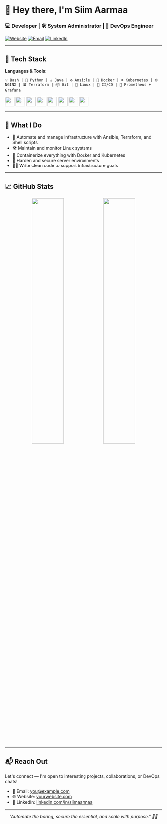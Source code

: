 # 👋 Hey there, I'm Siim Aarmaa

### 💻 Developer | 🛠️ System Administrator | 🚀 DevOps Engineer

[![Website](https://img.shields.io/badge/Website-Visit-blue?style=flat-square&logo=google-chrome)](https://yourwebsite.com)
[![Email](https://img.shields.io/badge/Email-you@example.com-red?style=flat-square&logo=gmail)](mailto:siim@aarmaa.ee)
[![LinkedIn](https://img.shields.io/badge/LinkedIn-Connect-blue?style=flat-square&logo=linkedin)](https://www.linkedin.com/in/siimaarmaa/)

---

## 🧰 Tech Stack

**Languages & Tools:**

```
💡 Bash | 🐍 Python | ☕ Java | ⚙️ Ansible | 🐳 Docker | ☸️ Kubernetes | 🌐 NGINX | 🛠️ Terraform | 📦 Git | 🐧 Linux | 🧪 CI/CD | 📡 Prometheus + Grafana
```

<p>
  <img src="https://cdn.jsdelivr.net/gh/devicons/devicon/icons/bash/bash-original.svg" width="30"/>
  <img src="https://cdn.jsdelivr.net/gh/devicons/devicon/icons/python/python-original.svg" width="30"/>
  <img src="https://cdn.jsdelivr.net/gh/devicons/devicon/icons/docker/docker-original.svg" width="30"/>
  <img src="https://cdn.jsdelivr.net/gh/devicons/devicon/icons/kubernetes/kubernetes-plain.svg" width="30"/>
  <img src="https://cdn.jsdelivr.net/gh/devicons/devicon/icons/ansible/ansible-original.svg" width="30"/>
  <img src="https://cdn.jsdelivr.net/gh/devicons/devicon/icons/linux/linux-original.svg" width="30"/>
  <img src="https://cdn.jsdelivr.net/gh/devicons/devicon/icons/nginx/nginx-original.svg" width="30"/>
  <img src="https://cdn.jsdelivr.net/gh/devicons/devicon/icons/git/git-original.svg" width="30"/>
</p>

---

## 🔧 What I Do

- 🧩 Automate and manage infrastructure with Ansible, Terraform, and Shell scripts
- 🛠️ Maintain and monitor Linux systems
- 🐳 Containerize everything with Docker and Kubernetes
- 🔐 Harden and secure server environments
- 👨‍💻 Write clean code to support infrastructure goals

---

## 📈 GitHub Stats

<p align="center">
  <img src="https://github-readme-stats.vercel.app/api?username=siimaarmaa&show_icons=true&theme=tokyonight" width="45%" />
  <img src="https://github-readme-stats.vercel.app/api/top-langs/?username=siimaarmaa&layout=compact&theme=tokyonight" width="45%" />
</p>

---

## 📬 Reach Out

Let's connect — I'm open to interesting projects, collaborations, or DevOps chats!

- 📧 Email: [you@example.com](mailto:you@example.com)
- 🌐 Website: [yourwebsite.com](https://yourwebsite.com)
- 💬 LinkedIn: [linkedin.com/in/siimaarmaa](https://www.linkedin.com/in/siimaarmaa/)

---

<p align="center"><em>"Automate the boring, secure the essential, and scale with purpose." 🧘‍♂️</em></p>

